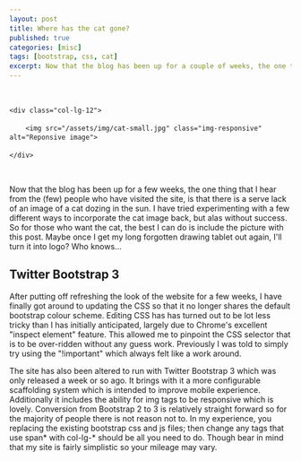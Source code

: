 ```yaml
---
layout: post
title: Where has the cat gone?
published: true
categories: [misc]
tags: [bootstrap, css, cat]
excerpt: Now that the blog has been up for a couple of weeks, the one thing that I hear from the (few) people who have visited the site, is that there is a serve lack of an image of a cat dozing in the sun. I have tried experimenting with a few different ways to incorporate the cat image back, but alas without success. So for those who want the cat, the best I can do is include the picture with this post. Maybe once I get my long forgotten drawing tablet out again, I'll turn it into logo? Who knows... 
---
```

<br>

<div class="row">

	<div class="col-lg-12">

		<img src="/assets/img/cat-small.jpg" class="img-responsive" alt="Reponsive image">

	</div>

</div>

<br>

Now that the blog has been up for a few weeks, the one thing that I hear from the (few) people who have visited the site, is that there is a serve lack of an image of a cat dozing in the sun. I have tried experimenting with a few different ways to incorporate the cat image back, but alas without success. So for those who want the cat, the best I can do is include the picture with this post. Maybe once I get my long forgotten drawing tablet out again, I'll turn it into logo? Who knows...

Twitter Bootstrap 3
-------------------

After putting off refreshing the look of the website for a few weeks, I have finally got around to updating the CSS so that it no longer shares the default bootstrap colour scheme. Editing CSS has has turned out to be lot less tricky than I has initially anticipated, largely due to Chrome's excellent "inspect element" feature. This allowed me to pinpoint the CSS selector that is to be over-ridden without any guess work. Previously I was told to simply try using the "!important" which always felt like a work around. 

The site has also been altered to run with Twitter Bootstrap 3 which was only released a week or so ago. It brings with it a more configurable scaffolding system which is intended to improve mobile experience. Additionally it includes the ability for img tags to be responsive which is lovely. Conversion from Bootstrap 2 to 3 is relatively straight forward so for the majority of people there is not reason not to. In my experience, you replacing the existing bootstrap css and js files; then change any tags that use span* with col-lg-* should be all you need to do. Though bear in mind that my site is fairly simplistic so your mileage may vary.

